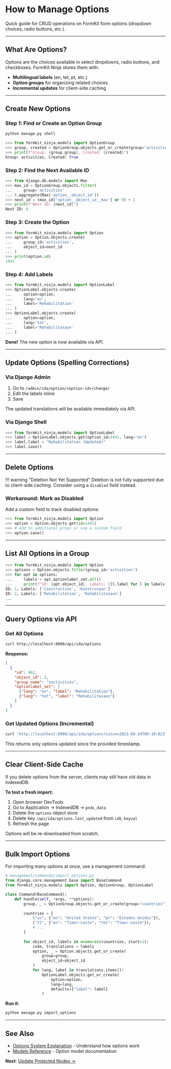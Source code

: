 # How to Manage Options

Quick guide for CRUD operations on FormKit form options (dropdown choices, radio buttons, etc.).

---

## What Are Options?

Options are the choices available in select dropdowns, radio buttons, and checkboxes. FormKit Ninja stores them with:

- **Multilingual labels** (en, tet, pt, etc.)
- **Option groups** for organizing related choices
- **Incremental updates** for client-side caching

---

## Create New Options

### Step 1: Find or Create an Option Group

```python
python manage.py shell
```

```python
>>> from formkit_ninja.models import OptionGroup
>>> group, created = OptionGroup.objects.get_or_create(group="activities")
>>> print(f"Group: {group.group}, Created: {created}")
Group: activities, Created: True
```

### Step 2: Find the Next Available ID

```python
>>> from django.db.models import Max
>>> max_id = OptionGroup.objects.filter(
...     group='activities'
... ).aggregate(Max('option__object_id'))
>>> next_id = (max_id['option__object_id__max'] or 0) + 1
>>> print(f"Next ID: {next_id}")
Next ID: 8
```

### Step 3: Create the Option

```python
>>> from formkit_ninja.models import Option
>>> option = Option.objects.create(
...     group_id='activities',
...     object_id=next_id
... )
>>> print(option.id)
1441
```

### Step 4: Add Labels

```python
>>> from formkit_ninja.models import OptionLabel
>>> OptionLabel.objects.create(
...     option=option,
...     lang='en',
...     label='Rehabilitation'
... )
>>> OptionLabel.objects.create(
...     option=option,
...     lang='tet',
...     label='Rehabilitasaun'
... )
```

**Done!** The new option is now available via API.

---

## Update Options (Spelling Corrections)

### Via Django Admin

1. Go to `/admin/ida/option/<option-id>/change/`
2. Edit the labels inline
3. Save

The updated translations will be available immediately via API.

### Via Django Shell

```python
>>> from formkit_ninja.models import OptionLabel
>>> label = OptionLabel.objects.get(option_id=1441, lang='en')
>>> label.label = "Rehabilitation (Updated)"
>>> label.save()
```

---

## Delete Options

!!! warning "Deletion Not Yet Supported"
    Deletion is not fully supported due to client-side caching. Consider using a `disabled` field instead.

### Workaround: Mark as Disabled

Add a custom field to track disabled options:

```python
>>> from formkit_ninja.models import Option
>>> option = Option.objects.get(id=1441)
>>> # Add to additional_props or use a custom field
>>> option.save()
```

---

## List All Options in a Group

```python
>>> from formkit_ninja.models import Option
>>> options = Option.objects.filter(group_id='activities')
>>> for opt in options:
...     labels = opt.optionlabel_set.all()
...     print(f"ID: {opt.object_id}, Labels: {[l.label for l in labels]}")
ID: 1, Labels: ['Construction', 'Konstrusaun']
ID: 2, Labels: ['Rehabilitation', 'Rehabilitasaun']
...
```

---

## Query Options via API

### Get All Options

```bash
curl http://localhost:8000/api/ida/options
```

**Response:**
```json
[
  {
    "id": 962,
    "object_id": 2,
    "group_name": "zactivities",
    "optionlabel_set": [
      {"lang": "en", "label": "Rehabilitation"},
      {"lang": "tet", "label": "Rehabilitasaun"}
    ]
  }
]
```

### Get Updated Options (Incremental)

```bash
curl "http://localhost:8000/api/ida/options?since=2023-08-24T00:10:02Z"
```

This returns only options updated since the provided timestamp.

---

## Clear Client-Side Cache

If you delete options from the server, clients may still have old data in IndexedDB.

**To test a fresh import:**

1. Open browser DevTools
2. Go to Application → IndexedDB → `pnds_data`
3. Delete the `options` object store
4. Delete key `/api/ida/options.last_updated` from `idb_keyval`
5. Refresh the page

Options will be re-downloaded from scratch.

---

## Bulk Import Options

For importing many options at once, use a management command:

```python
# management/commands/import_options.py
from django.core.management.base import BaseCommand
from formkit_ninja.models import Option, OptionGroup, OptionLabel

class Command(BaseCommand):
    def handle(self, *args, **options):
        group, _ = OptionGroup.objects.get_or_create(group="countries")
        
        countries = [
            ("us", {"en": "United States", "pt": "Estados Unidos"}),
            ("tl", {"en": "Timor-Leste", "tet": "Timor-Leste"}),
            # ...
        ]
        
        for object_id, labels in enumerate(countries, start=1):
            code, translations = labels
            option, _ = Option.objects.get_or_create(
                group=group,
                object_id=object_id
            )
            for lang, label in translations.items():
                OptionLabel.objects.get_or_create(
                    option=option,
                    lang=lang,
                    defaults={"label": label}
                )
```

**Run it:**
```bash
python manage.py import_options
```

---

## See Also

- [Options System Explanation](../explanations/options-system.md) - Understand how options work
- [Models Reference](../reference/models.md) - Option model documentation

**Next**: [Update Protected Nodes →](update-protected-nodes.md)

